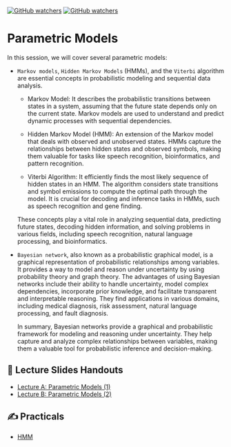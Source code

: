 [![GitHub watchers](https://img.shields.io/badge/tulip--lab-Pattern--Classification-brightgreen)](../README.md)
[![GitHub watchers](https://img.shields.io/badge/Module-Parametric--Models-orange)](README.md)

# Parametric Models

In this session, we will cover several parametric models:

- `Markov models`, `Hidden Markov Models` (HMMs), and the `Viterbi` algorithm are essential concepts in probabilistic modeling and sequential data analysis.

  - Markov Model: It describes the probabilistic transitions between states in a system, assuming that the future state depends only on the current state. Markov models are used to understand and predict dynamic processes with sequential dependencies.

  - Hidden Markov Model (HMM): An extension of the Markov model that deals with observed and unobserved states. HMMs capture the relationships between hidden states and observed symbols, making them valuable for tasks like speech recognition, bioinformatics, and pattern recognition.

  - Viterbi Algorithm: It efficiently finds the most likely sequence of hidden states in an HMM. The algorithm considers state transitions and symbol emissions to compute the optimal path through the model. It is crucial for decoding and inference tasks in HMMs, such as speech recognition and gene finding.

  These concepts play a vital role in analyzing sequential data, predicting future states, decoding hidden information, and solving problems in various fields, including speech recognition, natural language processing, and bioinformatics.

- `Bayesian network`, also known as a probabilistic graphical model, is a graphical representation of probabilistic relationships among variables. It provides a way to model and reason under uncertainty by using probability theory and graph theory. The advantages of using Bayesian networks include their ability to handle uncertainty, model complex dependencies, incorporate prior knowledge, and facilitate transparent and interpretable reasoning. They find applications in various domains, including medical diagnosis, risk assessment, natural language processing, and fault diagnosis.

    In summary, Bayesian networks provide a graphical and probabilistic framework for modeling and reasoning under uncertainty. They help capture and analyze complex relationships between variables, making them a valuable tool for probabilistic inference and decision-making.




## :notebook_with_decorative_cover: Lecture Slides Handouts

- [Lecture A: Parametric Models (1)](https://github.com/tulip-lab/handouts/blob/main/PR/PR-S04A.pdf)
- [Lecture B: Parametric Models (2)](https://github.com/tulip-lab/handouts/blob/main/PR/PR-S04B.pdf) 



## :writing_hand: Practicals

- [HMM](https://github.com/tulip-lab/flip01/blob/master/F1A-03-HMM.ipynb)
